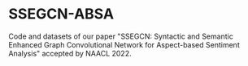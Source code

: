 # SSEGCN-ABSA
Code and datasets of our paper "SSEGCN: Syntactic and Semantic Enhanced Graph Convolutional Network for Aspect-based Sentiment Analysis" accepted by NAACL 2022.
